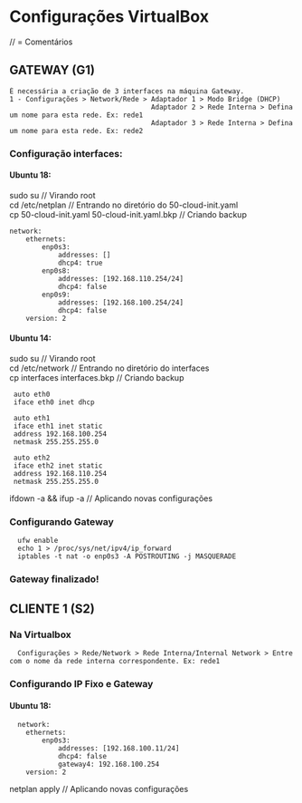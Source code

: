 # Configurações VirtualBox                  
   // = Comentários 

  ## GATEWAY (G1)
    É necessária a criação de 3 interfaces na máquina Gateway.
    1 - Configurações > Network/Rede > Adaptador 1 > Modo Bridge (DHCP)
                                       Adaptador 2 > Rede Interna > Defina um nome para esta rede. Ex: rede1
                                       Adaptador 3 > Rede Interna > Defina um nome para esta rede. Ex: rede2

  ### Configuração interfaces:
  #### Ubuntu 18:
  sudo su    // Virando root  
  cd /etc/netplan   // Entrando no diretório do 50-cloud-init.yaml   
  cp 50-cloud-init.yaml 50-cloud-init.yaml.bkp      // Criando backup  
    
    network:
        ethernets:
            enp0s3:
                addresses: []
                dhcp4: true
            enp0s8:
                addresses: [192.168.110.254/24]
                dhcp4: false
            enp0s9:
                addresses: [192.168.100.254/24]
                dhcp4: false
        version: 2
   #### Ubuntu 14:
   
  sudo su      // Virando root  
  cd /etc/network     // Entrando no diretório do interfaces  
  cp interfaces interfaces.bkp    // Criando backup  
     
     auto eth0
     iface eth0 inet dhcp
     
     auto eth1
     iface eth1 inet static
     address 192.168.100.254
     netmask 255.255.255.0
     
     auto eth2
     iface eth2 inet static
     address 192.168.110.254
     netmask 255.255.255.0
   
   ifdown -a && ifup -a   // Aplicando novas configurações
     
  ### Configurando Gateway
      ufw enable
      echo 1 > /proc/sys/net/ipv4/ip_forward
      iptables -t nat -o enp0s3 -A POSTROUTING -j MASQUERADE 
      
  ### Gateway finalizado!
  
  ## CLIENTE 1 (S2)
  ### Na Virtualbox
      Configurações > Rede/Network > Rede Interna/Internal Network > Entre com o nome da rede interna correspondente. Ex: rede1
      
  ### Configurando IP Fixo e Gateway
  #### Ubuntu 18:
      network:
        ethernets:
            enp0s3:
                addresses: [192.168.100.11/24]
                dhcp4: false
                gateway4: 192.168.100.254
        version: 2    
        
        
   netplan apply   // Aplicando novas configurações
   
      
     
    
    
    
